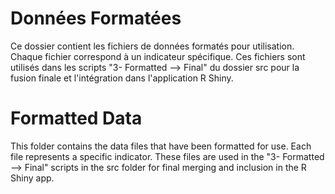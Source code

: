 # Données Formatées
Ce dossier contient les fichiers de données formatés pour utilisation. Chaque fichier correspond à un indicateur spécifique. Ces fichiers sont utilisés dans les scripts "3- Formatted --> Final" du dossier src pour la fusion finale et l'intégration dans l'application R Shiny.

# Formatted Data
This folder contains the data files that have been formatted for use. Each file represents a specific indicator. These files are used in the "3- Formatted --> Final" scripts in the src folder for final merging and inclusion in the R Shiny app.
